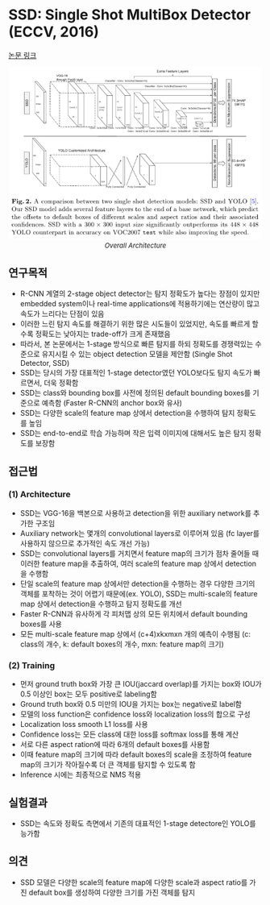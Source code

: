 # SSD: Single Shot MultiBox Detector (ECCV, 2016)

[논문 링크](https://link.springer.com/chapter/10.1007/978-3-319-46448-0_2)

<p align="center">
    <img width="600" alt='fig1' src="./img/02_05_01.png?raw=true"></br>
    <em><font size=2>Overall Architecture</font></em>
</p>

## 연구목적
- R-CNN 계열의 2-stage object detector는 탐지 정확도가 높다는 장점이 있지만 embedded system이나 real-time applications에 적용하기에는 연산량이 많고 속도가 느리다는 단점이 있음
- 이러한 느린 탐지 속도를 해결하기 위한 많은 시도들이 있었지만, 속도를 빠르게 할수록 정확도는 낮아지는 trade-off가 크게 존재했음
- 따라서, 본 논문에서는 1-stage 방식으로 빠른 탐지를 하되 정확도를 경쟁력있는 수준으로 유지시킬 수 있는 object detection 모델을 제안함 (Single Shot Detector, SSD)
- SSD는 당시의 가장 대표적인 1-stage detector였던 YOLO보다도 탐지 속도가 빠르면서, 더욱 정확함
- SSD는 class와 bounding box를 사전에 정의된 default bounding boxes를 기준으로 예측함 (Faster R-CNN의 anchor box와 유사)
- SSD는 다양한 scale의 feature map 상에서 detection을 수행하여 탐지 정확도를 높임
- SSD는 end-to-end로 학습 가능하며 작은 입력 이미지에 대해서도 높은 탐지 정확도를 보장함

## 접근법
### (1) Architecture
- SSD는 VGG-16을 백본으로 사용하고 detection을 위한 auxiliary network를 추가한 구조임
- Auxiliary network는 몇개의 convolutional layers로 이루어져 있음 (fc layer를 사용하지 않으므로 추가적인 속도 개선 가능)
- SSD는 convolutional layers를 거치면서 feature map의 크기가 점차 줄어들 때 이러한 feature map을 추출하여, 여러 scale의 feature map 상에서 detection을 수행함
- 단일 scale의 feature map 상에서만 detection을 수행하는 경우 다양한 크기의 객체를 포착하는 것이 어렵기 때문에(ex. YOLO), SSD는 multi-scale의 feature map 상에서 detection을 수행하고 탐지 정확도를 개선
- Faster R-CNN과 유사하게 각 피처맵 상의 모든 위치에서 default bounding boxes를 사용
- 모든 multi-scale feature map 상에서 (c+4)xkxmxn 개의 예측이 수행됨 (c: class의 개수, k: default boxes의 개수, mxn: feature map의 크기)

### (2) Training
- 먼저 ground truth box와 가장 큰 IOU(jaccard overlap)를 가지는 box와 IOU가 0.5 이상인 box는 모두 positive로 labeling함
- Ground truth box와 0.5 미만의 IOU을 가지는 box는 negative로 label함
- 모델의 loss function은 confidence loss와 localization loss의 합으로 구성
- Localization loss smooth L1 loss를 사용
- Confidence loss는 모든 class에 대한 loss를 softmax loss를 통해 계산
- 서로 다른 aspect ration에 따라 6개의 default boxes를 사용함
- 이때 feature map의 크기에 따라 default boxes의 scale을 조정하여 feature map의 크기가 작아질수록 더 큰 객체를 탐지할 수 있도록 함
- Inference 시에는 최종적으로 NMS 적용

## 실험결과
- SSD는 속도와 정확도 측면에서 기존의 대표적인 1-stage detectore인 YOLO를 능가함

## 의견
- SSD 모델은 다양한 scale의 feature map에 다양한 scale과 aspect ratio를 가진 default box를 생성하여 다양한 크기를 가진 객체를 탐지